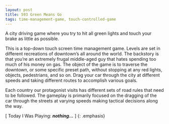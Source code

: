 ```yaml
---
layout: post
title: 593 Green Means Go
tags: time-management-game, touch-controlled-game
---
```

A city driving game where you try to hit all green lights and touch your brake as little as possible.

This is a top-down touch screen time management game.  Levels are set in different recreations of downtown’s all around the world.  The backstory is that you’re an extremely frugal middle-aged guy that hates spending too much of his money on gas. The object of the game is to traverse the downtown, or some specific preset path, without stopping at any red lights, objects, pedestrians, and so on. Drag your car through the city at different speeds and taking different routes to accomplish various goals.

Each country our protagonist visits has different sets of road rules that need to be followed. The gameplay is primarily focused on the dragging of the car through the streets at varying speeds making tactical decisions along the way.

[ Today I Was Playing: ***nothing…*** ]
{: .emphasis}